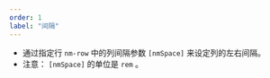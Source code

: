 ```yaml
---
order: 1
label: "间隔"
---
```


-   通过指定行 `nm-row` 中的列间隔参数 `[nmSpace]` 来设定列的左右间隔。
-   注意： `[nmSpace]` 的单位是 `rem` 。
